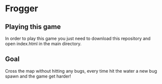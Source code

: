 # Frogger

## Playing this game
In order to play this game you just need to download this repository and open index.html in the main directory.

## Goal
Cross the map without hitting any bugs, every time hit the water a new bug spawn and the game get harder!
